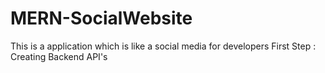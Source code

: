 # MERN-SocialWebsite
This is a application which is like a social media for developers
First Step : Creating Backend API's
